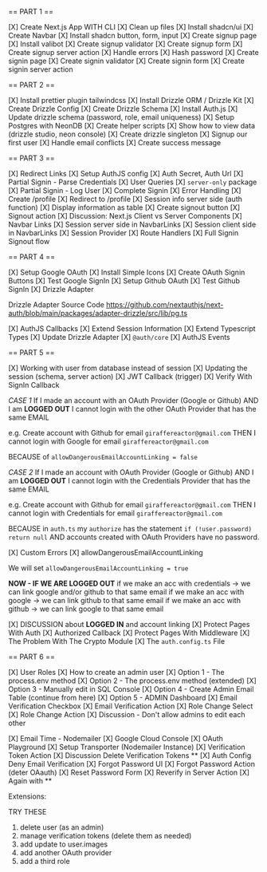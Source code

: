 == PART 1 ==

[X] Create Next.js App WITH CLI
[X] Clean up files
[X] Install shadcn/ui
[X] Create Navbar
[X] Install shadcn button, form, input
[X] Create signup page
[X] Install valibot
[X] Create signup validator
[X] Create signup form
[X] Create signup server action
[X] Handle errors
[X] Hash password
[X] Create signin page
[X] Create signin validator
[X] Create signin form
[X] Create signin server action

== PART 2 ==

[X] Install prettier plugin tailwindcss
[X] Install Drizzle ORM / Drizzle Kit
[X] Create Drizzle Config
[X] Create Drizzle Schema
[X] Install Auth.js
[X] Update drizzle schema (password, role, email uniqueness)
[X] Setup Postgres with NeonDB
[X] Create helper scripts
[X] Show how to view data (drizzle studio, neon console)
[X] Create drizzle singleton
[X] Signup our first user
[X] Handle email conflicts
[X] Create success message

== PART 3 ==

[X] Redirect Links
[X] Setup AuthJS config
[X] Auth Secret, Auth Url
[X] Partial Signin - Parse Credentials
[X] User Queries
[X] `server-only` package
[X] Partial Signin - Log User
[X] Complete Signin
[X] Error Handling
[X] Create /profile
[X] Redirect to /profile
[X] Session info server side (auth function)
[X] Display information as table
[X] Create signout button
[X] Signout action
[X] Discussion: Next.js Client vs Server Components
[X] Navbar Links
[X] Session server side in NavbarLinks
[X] Session client side in NavbarLinks
[X] Session Provider
[X] Route Handlers
[X] Full Signin Signout flow

== PART 4 ==

[X] Setup Google OAuth
[X] Install Simple Icons
[X] Create OAuth Signin Buttons
[X] Test Google SignIn
[X] Setup Github OAuth
[X] Test Github SignIn
[X] Drizzle Adapter

Drizzle Adapter Source Code
https://github.com/nextauthjs/next-auth/blob/main/packages/adapter-drizzle/src/lib/pg.ts

[X] AuthJS Callbacks
[X] Extend Session Information
[X] Extend Typescript Types
[X] Update Drizzle Adapter
[X] `@auth/core`
[X] AuthJS Events

== PART 5 ==

[X] Working with user from database instead of session
[X] Updating the session (schema, server action)
[X] JWT Callback (trigger)
[X] Verify With SignIn Callback

_CASE 1_
If I made an account with an OAuth Provider (Google or Github)
AND I am **LOGGED OUT**
I cannot login with the other OAuth Provider that has the same EMAIL

e.g. Create account with Github for email `giraffereactor@gmail.com`
THEN I cannot login with Google for email `giraffereactor@gmail.com`

BECAUSE of `allowDangerousEmailAccountLinking = false`

_CASE 2_
If I made an account with OAuth Provider (Google or Github)
AND I am **LOGGED OUT**
I cannot login with the Credentials Provider that has the same EMAIL

e.g. Create account with Github for email `giraffereactor@gmail.com`
THEN I cannot login with Credentials for email `giraffereactor@gmail.com`

BECAUSE in `auth.ts` my `authorize` has the statement `if (!user.password) return null`
AND accounts created with OAuth Providers have no password.

[X] Custom Errors
[X] allowDangerousEmailAccountLinking

We will set `allowDangerousEmailAccountLinking = true`

**NOW - IF WE ARE LOGGED OUT**
if we make an acc with credentials -> we can link google and/or github to that same email
if we make an acc with google -> we can link github to that same email
if we make an acc with github -> we can link google to that same email

[X] DISCUSSION about **LOGGED IN** and account linking
[X] Protect Pages With Auth
[X] Authorized Callback
[X] Protect Pages With Middleware
[X] The Problem With The Crypto Module
[X] The `auth.config.ts` File

== PART 6 ==

[X] User Roles
[X] How to create an admin user
[X] Option 1 - The process.env method
[X] Option 2 - The process.env method (extended)
[X] Option 3 - Manually edit in SQL Console
[X] Option 4 - Create Admin Email Table
(continue from here)
[X] Option 5 - ADMIN Dashboard
[X] Email Verification Checkbox
[X] Email Verification Action
[X] Role Change Select
[X] Role Change Action
[X] Discussion - Don't allow admins to edit each other

[X] Email Time - Nodemailer
[X] Google Cloud Console
[X] OAuth Playground
[X] Setup Transporter (Nodemailer Instance)
[X] Verification Token Action
[X] Discussion Delete Verification Tokens **
[X] Auth Config Deny Email Verification
[X] Forgot Password UI
[X] Forgot Password Action (deter OAauth)
[X] Reset Password Form
[X] Reverify in Server Action
[X] Again with **

Extensions:

TRY THESE

1. delete user (as an admin)
2. manage verification tokens (delete them as needed)
3. add update to user.images
4. add another OAuth provider
5. add a third role

